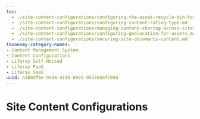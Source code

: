 ```yaml
---
toc:
  - ./site-content-configurations/configuring-the-asset-recycle-bin-for-sites.md
  - ./site-content-configurations/configuring-content-rating-type.md
  - ./site-content-configurations/managing-content-sharing-across-sites.md
  - ./site-content-configurations/configuring-geolocation-for-assets.md
  - ./site-content-configurations/securing-site-documents-content.md
taxonomy-category-names:
- Content Management System
- Content Configurations
- Liferay Self-Hosted
- Liferay PaaS
- Liferay SaaS
uuid: a388df6e-9ab4-414b-8925-953764af269a
---
```

# Site Content Configurations


